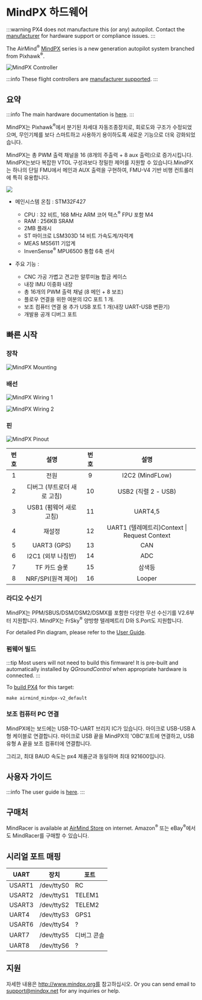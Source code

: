 # MindPX 하드웨어

:::warning
PX4 does not manufacture this (or any) autopilot.
Contact the [manufacturer](http://mindpx.net) for hardware support or compliance issues.
:::

The AirMind<sup>&reg;</sup> [MindPX](http://mindpx.net) series is a new generation autopilot system branched from Pixhawk<sup>&reg;</sup>.

![MindPX Controller](../../assets/hardware/hardware-mindpx.png)

:::info
These flight controllers are [manufacturer supported](../flight_controller/autopilot_manufacturer_supported.md).
:::

## 요약

:::info
The main hardware documentation is [here](http://mindpx.net/assets/accessories/Specification9.18_3_pdf.pdf).
:::

MindPX는 Pixhawk<sup>&reg;</sup>에서 분기된 차세대 자동조종장치로, 회로도와 구조가 수정되었으며, 무인기체를 보다 스마트하고 사용하기 용이하도록 새로운 기능으로 더욱 강화되었습니다.

MindPX는 총 PWM 출력 채널을 16 (8개의 주출력 + 8 aux 출력)으로 증가시킵니다.
MindPX는보다 복잡한 VTOL 구성과보다 정밀한 제어를 지원할 수 있습니다.MindPX는 하나의 단일 FMU에서 메인과 AUX 출력을 구현하여,  FMU-V4 기반 비행 컨트롤러에 특히 유용합니다.

![](../../assets/hardware/hardware-mindpx-specs.png)

- 메인시스템 온칩 : STM32F427

  - CPU : 32 비트, 168 MHz ARM 코어 텍스<sup>&reg;</sup> FPU 포함 M4
  - RAM : 256KB SRAM
  - 2MB 플래시
  - ST 마이크로 LSM303D 14 비트 가속도계/자력계
  - MEAS MS5611 기압계
  - InvenSense<sup>&reg;</sup> MPU6500 통합 6축 센서

- 주요 기능 :
  - CNC 가공 가볍고 견고한 알루미늄 합금 케이스
  - 내장 IMU 이중화 내장
  - 총 16개의 PWM 출력 채널 (8 메인 + 8 보조)
  - 플로우 연결을 위한 여분의 I2C 포트 1 개.
  - 보조 컴퓨터 연결 용 추가 USB 포트 1 개(내장 UART-USB 변환기)
  - 개발용 공개 디버그 포트

## 빠른 시작

### 장착

![MindPX Mounting](../../assets/hardware/hardware-mindpx-mounting.png)

### 배선

![MindPX Wiring 1](../../assets/hardware/hardware-mindpx-wiring1.png)

![MindPX Wiring 2](../../assets/hardware/hardware-mindpx-wiring2.png)

### 핀

![MindPX Pinout](../../assets/hardware/hardware-mindpx-pin.png)

|  번호 |                  설명                 |  번호 |                             설명                             |
| :-: | :---------------------------------: | :-: | :--------------------------------------------------------: |
|  1  |                  전원                 |  9  |             I2C2 (MindFLow)             |
|  2  | 디버그 (부트로더 새로 고침) |  10 |            USB2 (직렬 2 - USB)            |
|  3  | USB1 (펌웨어 새로 고침) |  11 |                           UART4,5                          |
|  4  |                 재설정                 |  12 | UART1 (텔레메트리)Context \| Request Context |
|  5  |    UART3 (GPS)   |  13 |                             CAN                            |
|  6  |   I2C1 (외부 나침반)  |  14 |                             ADC                            |
|  7  |               TF 카드 슬롯              |  15 |                             삼색등                            |
|  8  |  NRF/SPI(원격 제어)  |  16 |                           Looper                           |

### 라디오 수신기

MindPX는 PPM/SBUS/DSM/DSM2/DSMX를 포함한 다양한 무선 수신기를 V2.6부터 지원합니다.
MindPX는 FrSky<sup>&reg;</sup> 양방향 텔레메트리 D와 S.Port도 지원합니다.

For detailed Pin diagram, please refer to the [User Guide](http://mindpx.net/assets/accessories/UserGuide9.18_2_pdf.pdf).

### 펌웨어 빌드

:::tip
Most users will not need to build this firmware!
It is pre-built and automatically installed by _QGroundControl_ when appropriate hardware is connected.
:::

To [build PX4](../dev_setup/building_px4.md) for this target:

```
make airmind_mindpx-v2_default
```

### 보조 컴퓨터 PC 연결

MindPX에는 보드에는 USB-TO-UART 브리지 IC가 있습니다.
마이크로 USB-USB  A형 케이블로 연결합니다.
마이크로 USB 끝을 MindPX의 'OBC'포트에 연결하고, USB 유형 A 끝을 보조 컴퓨터에 연결합니다.

그리고, 최대 BAUD 속도는 px4 제품군과 동일하며 최대 921600입니다.

## 사용자 가이드

:::info
The user guide is [here](http://mindpx.net/assets/accessories/UserGuide9.18_2_pdf.pdf).
:::

## 구매처

MindRacer is available at [AirMind Store](http://drupal.xitronet.com/?q=catalog) on internet.
Amazon<sup>&reg;</sup> 또는 eBay<sup>&reg;</sup>에서도 MindRacer를 구매할 수 있습니다.

## 시리얼 포트 매핑

| UART   | 장치         | 포트     |
| ------ | ---------- | ------ |
| USART1 | /dev/ttyS0 | RC     |
| USART2 | /dev/ttyS1 | TELEM1 |
| USART3 | /dev/ttyS2 | TELEM2 |
| UART4  | /dev/ttyS3 | GPS1   |
| USART6 | /dev/ttyS4 | ?      |
| UART7  | /dev/ttyS5 | 디버그 콘솔 |
| UART8  | /dev/ttyS6 | ?      |

<!-- Note: Got ports using https://github.com/PX4/PX4-user_guide/pull/672#issuecomment-598198434 -->

## 지원

자세한 내용은 http://www.mindpx.org를 참고하십시오.
Or you can send email to [support@mindpx.net](mailto:support@mindpx.net) for any inquiries or help.
